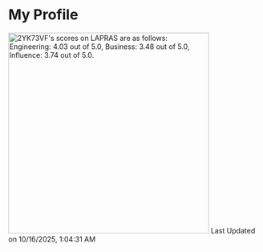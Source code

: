 # My Profile

<!--START_SECTION:lapras-card-->
<p ><a href="https://lapras.com/public/2YK73VF" target="_blank" rel="noopener noreferrer"><img alt="2YK73VF's scores on LAPRAS are as follows: Engineering: 4.03 out of 5.0, Business: 3.48 out of 5.0, Influence: 3.74 out of 5.0." src="https://lapras-card-generator.vercel.app/api/svg?e=4.03&b=3.48&i=3.74&b1=%23020E27&b2=%230E5593&i1=%23004736&i2=%2300bf8f&l=en" width="400" ></a>  
Last Updated on 10/16/2025, 1:04:31 AM</p>
<!--END_SECTION:lapras-card-->
